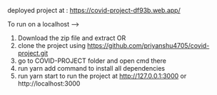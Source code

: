 deployed project at : https://covid-project-df93b.web.app/

To run on a localhost -->

1. Download the zip file and extract
              OR
2. clone the project using https://github.com/priyanshu4705/covid-project.git
2. go to COVID-PROJECT folder and open cmd there
3. run yarn add command to install all dependencies
4. run yarn start to run the project at http://127.0.0.1:3000 or http://localhost:3000
